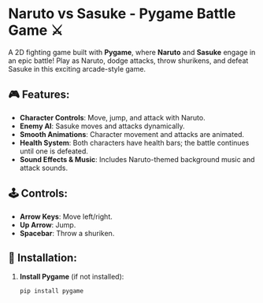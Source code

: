 # Naruto vs Sasuke - Pygame Battle Game ⚔️

A 2D fighting game built with **Pygame**, where **Naruto** and **Sasuke** engage in an epic battle! Play as Naruto, dodge attacks, throw shurikens, and defeat Sasuke in this exciting arcade-style game.

## 🎮 Features:
- **Character Controls**: Move, jump, and attack with Naruto.
- **Enemy AI**: Sasuke moves and attacks dynamically.
- **Smooth Animations**: Character movement and attacks are animated.
- **Health System**: Both characters have health bars; the battle continues until one is defeated.
- **Sound Effects & Music**: Includes Naruto-themed background music and attack sounds.

## 🕹️ Controls:
- **Arrow Keys**: Move left/right.
- **Up Arrow**: Jump.
- **Spacebar**: Throw a shuriken.

## 🚀 Installation:
1. **Install Pygame** (if not installed):  
   ```bash
   pip install pygame
